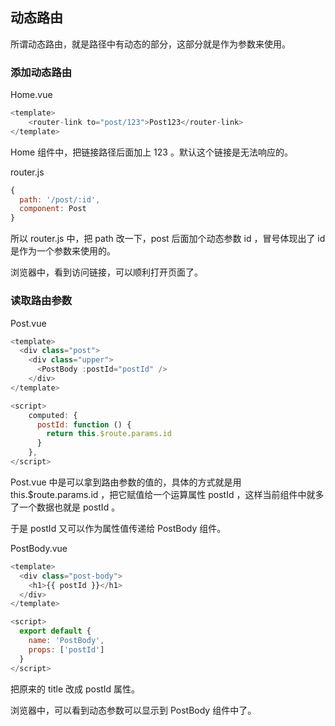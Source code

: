 ## 动态路由

所谓动态路由，就是路径中有动态的部分，这部分就是作为参数来使用。

### 添加动态路由

Home.vue
```js
<template>
    <router-link to="post/123">Post123</router-link>
</template>
```
Home 组件中，把链接路径后面加上 123 。默认这个链接是无法响应的。

router.js
```js
{
  path: '/post/:id',
  component: Post
}
```
所以 router.js 中，把 path 改一下，post 后面加个动态参数 id ，冒号体现出了 id 是作为一个参数来使用的。

浏览器中，看到访问链接，可以顺利打开页面了。

### 读取路由参数

Post.vue
```js
<template>
  <div class="post">
    <div class="upper">
      <PostBody :postId="postId" />
    </div>
</template>

<script>
    computed: {
      postId: function () {
        return this.$route.params.id
      }
    },
</script>
```
Post.vue 中是可以拿到路由参数的值的，具体的方式就是用 this.$route.params.id ，把它赋值给一个运算属性 postId ，这样当前组件中就多了一个数据也就是 postId 。

于是 postId 又可以作为属性值传递给 PostBody 组件。

PostBody.vue
```js
<template>
  <div class="post-body">
    <h1>{{ postId }}</h1>
  </div>
</template>

<script>
  export default {
    name: 'PostBody',
    props: ['postId']
  }
</script>
```
把原来的 title 改成 postId 属性。

浏览器中，可以看到动态参数可以显示到 PostBody 组件中了。